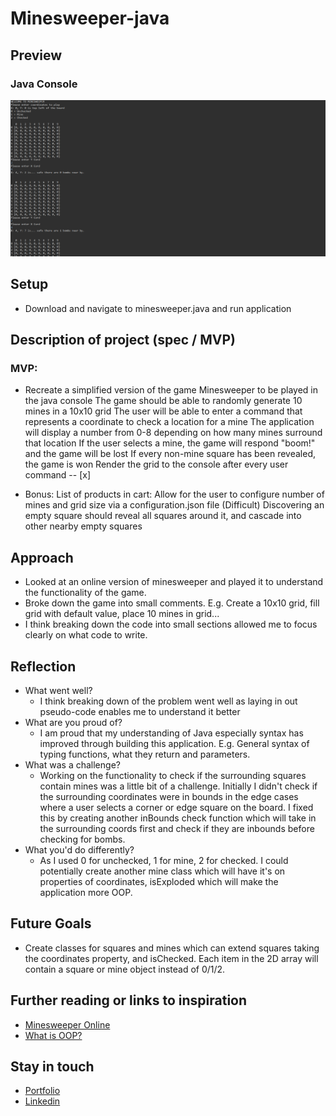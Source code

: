 # Minesweeper-java


## Preview


### Java Console
![Screenshot](./screenshot/minesweeper-java-thumbnail.png)


## Setup


* Download and navigate to minesweeper.java and run application


## Description of project (spec / MVP)


### MVP:


 - Recreate a simplified version of the game Minesweeper to be played in the java console The game should be able to randomly generate 10 mines in a 10x10 grid The user will be able to enter a command that represents a coordinate to check a location for a mine The application will display a number from 0-8 depending on how many mines surround that location If the user selects a mine, the game will respond "boom!" and the game will be lost If every non-mine square has been revealed, the game is won Render the grid to the console after every user command -- [x]


  
* Bonus: List of products in cart:
 Allow for the user to configure number of mines and grid size via a configuration.json file (Difficult) Discovering an empty square should reveal all squares around it, and cascade into other nearby empty squares




## Approach


* Looked at an online version of minesweeper and played it to understand the functionality of the game.
* Broke down the game into small comments. E.g. Create a 10x10 grid, fill grid with default value, place 10 mines in grid...
* I think breaking down the code into small sections allowed me to focus clearly on what code to write.


## Reflection
* What went well?
  - I think breaking down of the problem went well as laying in out pseudo-code enables me to understand it better
* What are you proud of? 
  - I am proud that my understanding of Java especially syntax has improved through building this application. E.g. General syntax of typing functions, what they return and parameters.
* What was a challenge?
  - Working on the functionality to check if the surrounding squares contain mines was a little bit of a challenge. Initially I didn't check if the surrounding coordinates were in bounds in the edge cases where a user selects a corner or edge square on the board. I fixed this by creating another inBounds check function which will take in the surrounding coords first and check if they are inbounds before checking for bombs.
* What you'd do differently?
  - As I used 0 for unchecked, 1 for mine, 2 for checked. I could potentially create another mine class which will have it's on properties of coordinates, isExploded which will make the application more OOP.


## Future Goals


* Create classes for squares and mines which can extend squares taking the coordinates property, and isChecked. Each item in the 2D array will contain a square or mine object instead of 0/1/2.






## Further reading or links to inspiration


*  [Minesweeper Online]( https://minesweeper.online/)
*  [What is OOP?]( https://www.techtarget.com/searchapparchitecture/definition/object-oriented-programming-OOP)


## Stay in touch


*  [Portfolio]( https://edric-khoo.vercel.app/)
*  [Linkedin]( https://www.linkedin.com/in/edric-khoo-98881b173/)







